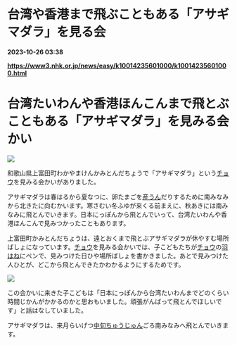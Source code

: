 # 台湾や香港まで飛ぶこともある「アサギマダラ」を見る会

**2023-10-26 03:38**

**https://www3.nhk.or.jp/news/easy/k10014235601000/k10014235601000.html**

台湾たいわんや香港ほんこんまで飛とぶこともある「アサギマダラ」を見みる会かい
======================================

![](https://www3.nhk.or.jp/news/html/20231024/K10014235601_2310241618_1024162233_01_02.jpg)  

和歌山県上富田町わかやまけんかみとんだちょうで「アサギマダラ」という[チョウ](javascript:void(0))を見みる会かいがありました。

アサギマダラは春はるから夏なつに、卵たまごを[産うん](javascript:void(0))だりするために南みなみから北きたに向むかいます。寒さむい冬ふゆが来くる前まえに、秋あきには南みなみに飛とんでいきます。日本にっぽんから飛とんでいって、台湾たいわんや香港ほんこんで見みつかったこともあります。

上富田町かみとんだちょうは、遠とおくまで飛とぶアサギマダラが休やすむ場所ばしょになっています。[チョウ](javascript:void(0))を見みる会かいでは、子こどもたちが[チョウ](javascript:void(0))の[羽はね](javascript:void(0))にペンで、見みつけた日ひや場所ばしょを書かきました。あとで見みつけた人ひとが、どこから飛とんできたかわかるようにするためです。

![](https://www3.nhk.or.jp/news/html/20231024/K10014235601_2310241619_1024162233_01_04.jpg)

この会かいに来きた子こどもは「日本にっぽんから台湾たいわんまでどのくらい時間じかんがかかるのかと思おもいました。頑張がんばって飛とんでほしいです」と話はなしていました。

アサギマダラは、来月らいげつ[中旬ちゅうじゅん](javascript:void(0))ごろ南みなみへ飛とんでいきます。